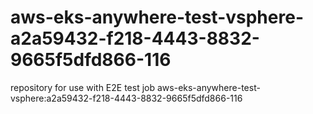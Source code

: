 # aws-eks-anywhere-test-vsphere-a2a59432-f218-4443-8832-9665f5dfd866-116
repository for use with E2E test job aws-eks-anywhere-test-vsphere:a2a59432-f218-4443-8832-9665f5dfd866-116
